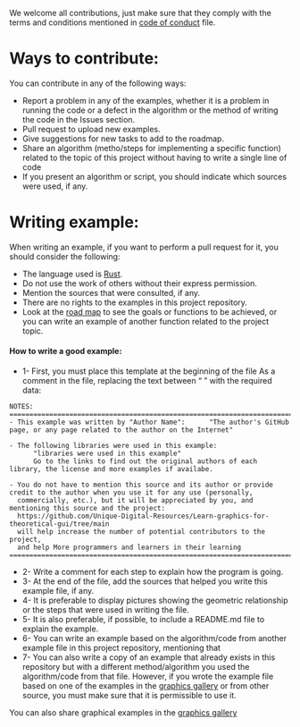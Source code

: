 We welcome all contributions, just make sure that they comply with the terms and conditions mentioned in [ code of conduct](https://github.com/Unique-Digital-Resources/Learn-graphics-for-theoretical-gui/blob/main/CODE_OF_CONDUCT.md) file.

# Ways to contribute:
You can contribute in any of the following ways:
- Report a problem in any of the examples, whether it is a problem in running the code or a defect in the algorithm or the method of writing the code in the Issues section.
- Pull request to upload new examples.
- Give suggestions for new tasks to add to the roadmap.
- Share an algorithm (metho/steps for implementing a specific function) related to the topic of this project without having to write a single line of code
- If you present an algorithm or script, you should indicate which sources were used, if any.

# Writing example:
When writing an example, if you want to perform a pull request for it, you should consider the following:
- The language used is [Rust](https://www.rust-lang.org/).
- Do not use the work of others without their express permission.
- Mention the sources that were consulted, if any.
- There are no rights to the examples in this project repository.
- Look at the [road map](https://github.com/Unique-Digital-Resources/Learn-graphics-for-theoretical-gui#roadmap) to see the goals or functions to be achieved, or you can write an example of another function related to the project topic.
#### How to write a good example:
- 1- First, you must place this template at the beginning of the file As a comment in the file, replacing the text between “ ” with the required data:
 ```
 NOTES:
==============================================================================
- This example was written by "Author Name":      "The author's GitHub page, or any page related to the author on the Internet"

- The following libraries were used in this example:
       "libraries were used in this example"
       Go to the links to find out the original authors of each library, the license and more examples if availabe.

- You do not have to mention this source and its author or provide credit to the author when you use it for any use (personally,
   commercially, etc.), but it will be appreciated by you, and mentioning this source and the project:
   https://github.com/Unique-Digital-Resources/Learn-graphics-for-theoretical-gui/tree/main
   will help increase the number of potential contributors to the project, 
   and help More programmers and learners in their learning
==============================================================================
```
- 2- Write a comment for each step to explain how the program is going.
- 3- At the end of the file, add the sources that helped you write this example file, if any.
- 4- It is preferable to display pictures showing the geometric relationship or the steps that were used in writing the file.
- 5- It is also preferable, if possible, to include a README.md file to explain the example.
- 6- You can write an example based on the algorithm/code from another example file in this project repository, mentioning that
- 7- You can also write a copy of an example that already exists in this repository but with a different method/algorithm
you used the algorithm/code from that file. However, if you wrote the example file based on one of the examples in the [graphics gallery](https://github.com/Unique-Digital-Resources/Learn-graphics-for-theoretical-gui/issues/1) or from other source, you must make sure that it is permissible to use it.

You can also share graphical examples in the [graphics gallery](https://github.com/Unique-Digital-Resources/Learn-graphics-for-theoretical-gui/issues/1)
